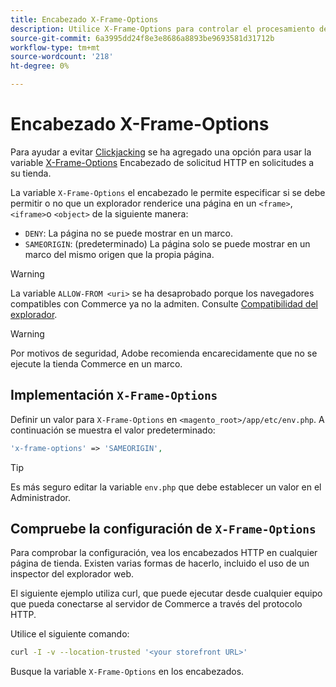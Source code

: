 ```yaml
---
title: Encabezado X-Frame-Options
description: Utilice X-Frame-Options para controlar el procesamiento de las páginas.
source-git-commit: 6a3995dd24f8e3e8686a8893be9693581d31712b
workflow-type: tm+mt
source-wordcount: '218'
ht-degree: 0%

---
```



# Encabezado X-Frame-Options

Para ayudar a evitar [Clickjacking](https://owasp.org/www-community/attacks/Clickjacking) se ha agregado una opción para usar la variable [X-Frame-Options](https://datatracker.ietf.org/doc/html/rfc7034) Encabezado de solicitud HTTP en solicitudes a su tienda.

La variable `X-Frame-Options` el encabezado le permite especificar si se debe permitir o no que un explorador renderice una página en un `<frame>`, `<iframe>`o `<object>` de la siguiente manera:

- `DENY`: La página no se puede mostrar en un marco.
- `SAMEORIGIN`: (predeterminado) La página solo se puede mostrar en un marco del mismo origen que la propia página.

>[!WARNING]
>
>La variable `ALLOW-FROM <uri>` se ha desaprobado porque los navegadores compatibles con Commerce ya no la admiten. Consulte [Compatibilidad del explorador](https://developer.mozilla.org/en-US/docs/Web/HTTP/Headers/X-Frame-Options#browser_compatibility).

>[!WARNING]
>
>Por motivos de seguridad, Adobe recomienda encarecidamente que no se ejecute la tienda Commerce en un marco.

## Implementación `X-Frame-Options`

Definir un valor para `X-Frame-Options` en `<magento_root>/app/etc/env.php`. A continuación se muestra el valor predeterminado:

```php
'x-frame-options' => 'SAMEORIGIN',
```

>[!TIP]
>
>Es más seguro editar la variable `env.php` que debe establecer un valor en el Administrador.

## Compruebe la configuración de `X-Frame-Options`

Para comprobar la configuración, vea los encabezados HTTP en cualquier página de tienda. Existen varias formas de hacerlo, incluido el uso de un inspector del explorador web.

El siguiente ejemplo utiliza curl, que puede ejecutar desde cualquier equipo que pueda conectarse al servidor de Commerce a través del protocolo HTTP.

Utilice el siguiente comando:

```bash
curl -I -v --location-trusted '<your storefront URL>'
```

Busque la variable `X-Frame-Options` en los encabezados.
